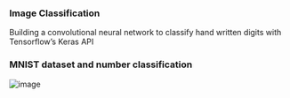 ### Image Classification

Building a convolutional neural network to classify hand written digits with Tensorflow’s Keras API


### MNIST dataset and number classification


![image](https://drive.google.com/uc?export=view&id=1YiOtDOL2GPPSSuvA4M6Zn-2MJoxCyYO0)





